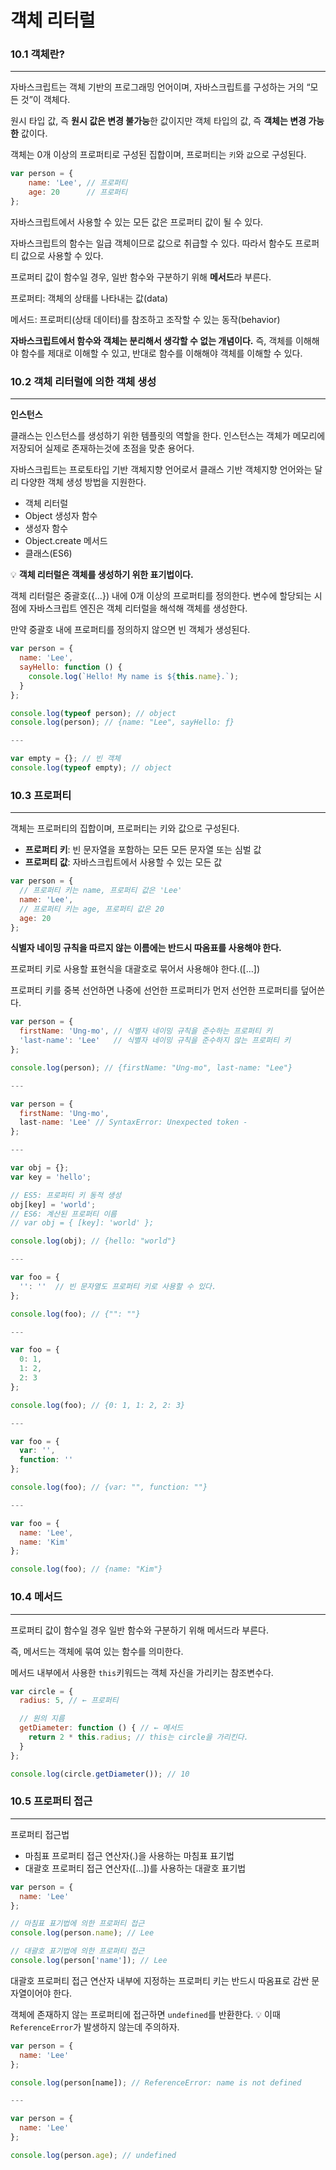 # 객체 리터럴

### 10.1 객체란?

---

자바스크립트는 객체 기반의 프로그래밍 언어이며, 자바스크립트를 구성하는 거의 “모든 것”이 객체다.

원시 타입 값, 즉 **원시 값은 변경 불가능**한 값이지만 객체 타입의 값, 즉 **객체는 변경 가능한** 값이다.

객체는 0개 이상의 프로퍼티로 구성된 집합이며, 프로퍼티는 `키`와 `값`으로 구성된다.

```jsx
var person = {
	name: 'Lee', // 프로퍼티
	age: 20      // 프로퍼티
};
```

자바스크립트에서 사용할 수 있는 모든 값은 프로퍼티 값이 될 수 있다. 

자바스크립트의 함수는 일급 객체이므로 값으로 취급할 수 있다. 따라서 함수도 프로퍼티 값으로 사용할 수 있다.

프로퍼티 값이 함수일 경우, 일반 함수와 구분하기 위해 **메서드**라 부른다.

프로퍼티: 객체의 상태를 나타내는 값(data)

메서드: 프로퍼티(상태 데이터)를 참조하고 조작할 수 있는 동작(behavior)

**자바스크립트에서 함수와 객체는 분리해서 생각할 수 없는 개념이다.** 즉, 객체를 이해해야 함수를 제대로 이해할 수 있고, 반대로 함수를 이해해야 객체를 이해할 수 있다.

### 10.2 객체 리터럴에 의한 객체 생성

---

**인스턴스**

클래스는 인스턴스를 생성하기 위한 템플릿의 역할을 한다. 인스턴스는 객체가 메모리에 저장되어 실제로 존재하는것에 초점을 맞춘 용어다.

자바스크립트는 프로토타입 기반 객체지향 언어로서 클래스 기반 객체지향 언어와는 달리 다양한 객체 생성 방법을 지원한다.

- 객체 리터럴
- Object 생성자 함수
- 생성자 함수
- Object.create 메서드
- 클래스(ES6)

💡 **객체 리터럴은 객체를 생성하기 위한 표기법이다.**

객체 리터럴은 중괄호({…}) 내에 0개 이상의 프로퍼티를 정의한다. 변수에 할당되는 시점에 자바스크립트 엔진은 객체 리터럴을 해석해 객체를 생성한다.

만약 중괄호 내에 프로퍼티를 정의하지 않으면 빈 객체가 생성된다.

```jsx
var person = {
  name: 'Lee',
  sayHello: function () {
    console.log(`Hello! My name is ${this.name}.`);
  }
};

console.log(typeof person); // object
console.log(person); // {name: "Lee", sayHello: ƒ}

---

var empty = {}; // 빈 객체
console.log(typeof empty); // object
```

### 10.3 프로퍼티

---

객체는 프로퍼티의 집합이며, 프로퍼티는 키와 값으로 구성된다.

- **프로퍼티 키**: 빈 문자열을 포함하는 모든 모든 문자열 또는 심벌 값
- **프로퍼티 값**: 자바스크립트에서 사용할 수 있는 모든 값

```jsx
var person = {
  // 프로퍼티 키는 name, 프로퍼티 값은 'Lee'
  name: 'Lee',
  // 프로퍼티 키는 age, 프로퍼티 값은 20
  age: 20
};
```

**식별자 네이밍 규칙을 따르지 않는 이름에는 반드시 따옴표를 사용해야 한다.**

프로퍼티 키로 사용할 표현식을 대괄호로 묶어서 사용해야 한다.([…])

프로퍼티 키를 중복 선언하면 나중에 선언한 프로퍼티가 먼저 선언한 프로퍼티를 덮어쓴다.

```jsx
var person = {
  firstName: 'Ung-mo', // 식별자 네이밍 규칙을 준수하는 프로퍼티 키
  'last-name': 'Lee'   // 식별자 네이밍 규칙을 준수하지 않는 프로퍼티 키
};

console.log(person); // {firstName: "Ung-mo", last-name: "Lee"}

---

var person = {
  firstName: 'Ung-mo',
  last-name: 'Lee' // SyntaxError: Unexpected token -
};

---

var obj = {};
var key = 'hello';

// ES5: 프로퍼티 키 동적 생성
obj[key] = 'world';
// ES6: 계산된 프로퍼티 이름
// var obj = { [key]: 'world' };

console.log(obj); // {hello: "world"}

---

var foo = {
  '': ''  // 빈 문자열도 프로퍼티 키로 사용할 수 있다.
};

console.log(foo); // {"": ""}

---

var foo = {
  0: 1,
  1: 2,
  2: 3
};

console.log(foo); // {0: 1, 1: 2, 2: 3}

---

var foo = {
  var: '',
  function: ''
};

console.log(foo); // {var: "", function: ""}

---

var foo = {
  name: 'Lee',
  name: 'Kim'
};

console.log(foo); // {name: "Kim"}
```

### 10.4 메서드

---

프로퍼티 값이 함수일 경우 일반 함수와 구분하기 위해 메서드라 부른다.

즉, 메서드는 객체에 묶여 있는 함수를 의미한다.

메서드 내부에서 사용한 `this`키워드는 객체 자신을 가리키는 참조변수다.

```jsx
var circle = {
  radius: 5, // ← 프로퍼티

  // 원의 지름
  getDiameter: function () { // ← 메서드
    return 2 * this.radius; // this는 circle을 가리킨다.
  }
};

console.log(circle.getDiameter()); // 10
```

### 10.5 프로퍼티 접근

---

프로퍼티 접근법

- 마침표 프로퍼티 접근 연산자(.)을 사용하는 마침표 표기법
- 대괄호 프로퍼티 접근 연산자([…])를 사용하는 대괄호 표기법

```jsx
var person = {
  name: 'Lee'
};

// 마침표 표기법에 의한 프로퍼티 접근
console.log(person.name); // Lee

// 대괄호 표기법에 의한 프로퍼티 접근
console.log(person['name']); // Lee
```

대괄호 프로퍼티 접근 연산자 내부에 지정하는 프로퍼티 키는 반드시 따옴표로 감싼 문자열이어야 한다.

객체에 존재하지 않는 프로퍼티에 접근하면 `undefined`를 반환한다. 💡 이때 `ReferenceError`가 발생하지 않는데 주의하자.

```jsx
var person = {
  name: 'Lee'
};

console.log(person[name]); // ReferenceError: name is not defined

---

var person = {
  name: 'Lee'
};

console.log(person.age); // undefined
```
